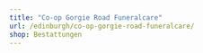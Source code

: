 ```yaml
---
title: "Co-op Gorgie Road Funeralcare"
url: /edinburgh/co-op-gorgie-road-funeralcare/
shop: Bestattungen
---
```

